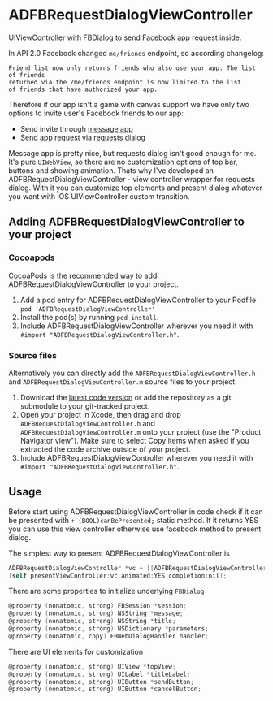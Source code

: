 ADFBRequestDialogViewController
===============================

UIViewController with FBDialog to send Facebook app request inside.

In API 2.0 Facebook changed `me/friends` endpoint, so according changelog: 
```
Friend list now only returns friends who also use your app: The list of friends 
returned via the /me/friends endpoint is now limited to the list 
of friends that have authorized your app.
```
Therefore if our app isn't a game with canvas support we have only two options to invite user's Facebook friends to our app:
* Send invite through [message app](https://developers.facebook.com/docs/ios/share#message-dialog)
* Send app request via [requests dialog](https://developers.facebook.com/docs/games/requests/v2.2#implementation)

Message app is pretty nice, but requests dialog isn't good enough for me. It's pure ```UIWebView```, so there are no customization options of top bar, buttons and showing animation. Thats why I've developed an ADFBRequestDialogViewController - view controller wrapper for requests dialog. With it you can customize top elements and present dialog whatever you want with iOS UIViewController custom transition.

## Adding ADFBRequestDialogViewController to your project

### Cocoapods

[CocoaPods](http://cocoapods.org) is the recommended way to add ADFBRequestDialogViewController to your project.
1. Add a pod entry for ADFBRequestDialogViewController to your Podfile `pod 'ADFBRequestDialogViewController'`
2. Install the pod(s) by running `pod install`.
3. Include ADFBRequestDialogViewController wherever you need it with `#import "ADFBRequestDialogViewController.h"`.

### Source files

Alternatively you can directly add the `ADFBRequestDialogViewController.h` and `ADFBRequestDialogViewController.m` source files to your project.

1. Download the [latest code version](https://github.com/Antondomashnev/ADFBRequestDialogViewController/archive/master.zip) or add the repository as a git submodule to your git-tracked project. 
2. Open your project in Xcode, then drag and drop `ADFBRequestDialogViewController.h` and `ADFBRequestDialogViewController.m` onto your project (use the "Product Navigator view"). Make sure to select Copy items when asked if you extracted the code archive outside of your project. 
3. Include ADFBRequestDialogViewController wherever you need it with `#import "ADFBRequestDialogViewController.h"`.

## Usage

Before start using ADFBRequestDialogViewController in code check if it can be presented with 
```+ (BOOL)canBePresented;``` 
static method. It it returns YES you can use this view controller otherwise use facebook method to present dialog.

The simplest way to present ADFBRequestDialogViewController is
```objective-c
ADFBRequestDialogViewController *vc = [[ADFBRequestDialogViewController alloc] initWithSession:[FBSession activeSession] message:@"YO" title:@"Invite friends" parameters:nil handler:nil];
[self presentViewController:vc animated:YES completion:nil];
``` 

There are some properties to initialize underlying ```FBDialog```
```objective-c
@property (nonatomic, strong) FBSession *session;
@property (nonatomic, strong) NSString *message;
@property (nonatomic, strong) NSString *title;
@property (nonatomic, strong) NSDictionary *parameters;
@property (nonatomic, copy) FBWebDialogHandler handler;
``` 

There are UI elements for customization
```objective-c
@property (nonatomic, strong) UIView *topView;
@property (nonatomic, strong) UILabel *titleLabel;
@property (nonatomic, strong) UIButton *sendButton;
@property (nonatomic, strong) UIButton *cancelButton;
``` 

